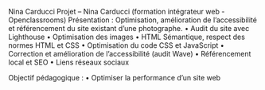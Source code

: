 Nina Carducci
Projet – Nina Carducci (formation intégrateur web - Openclassrooms)
Présentation : Optimisation, amélioration de l’accessibilité et référencement du site existant d’une photographe.
•	Audit du site avec Lighthouse
•	Optimisation des images
•	HTML Sémantique, respect des normes HTML et CSS
•	Optimisation du code CSS et JavaScript
•	Correction et amélioration de l’accessibilité (audit Wave)
•	Référencement local et SEO
•	Liens réseaux sociaux

Objectif pédagogique :
•	Optimiser la performance d’un site web
